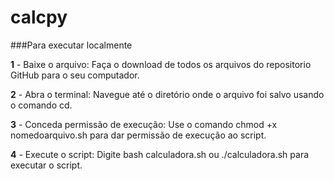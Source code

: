 # calcpy

###Para executar localmente

**1** - Baixe o arquivo: Faça o download de todos os arquivos do repositorio GitHub para o seu computador. 

**2** - Abra o terminal: Navegue até o diretório onde o arquivo foi salvo usando o comando cd. 

**3** - Conceda permissão de execução: Use o comando chmod +x nomedoarquivo.sh para dar permissão de execução ao script.

**4** - Execute o script: Digite bash calculadora.sh ou ./calculadora.sh para executar o script. 